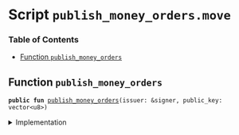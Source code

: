 
<a name="SCRIPT"></a>

# Script `publish_money_orders.move`

### Table of Contents

-  [Function `publish_money_orders`](#SCRIPT_publish_money_orders)



<a name="SCRIPT_publish_money_orders"></a>

## Function `publish_money_orders`



<pre><code><b>public</b> <b>fun</b> <a href="#SCRIPT_publish_money_orders">publish_money_orders</a>(issuer: &signer, public_key: vector&lt;u8&gt;)
</code></pre>



<details>
<summary>Implementation</summary>


<pre><code><b>fun</b> <a href="#SCRIPT_publish_money_orders">publish_money_orders</a>(issuer: &signer,
                         public_key: vector&lt;u8&gt;,
) {
    <a href="../../modules/doc/MoneyOrder.md#0x1_MoneyOrder_publish_money_orders">MoneyOrder::publish_money_orders</a>(issuer, public_key);
}
</code></pre>



</details>
